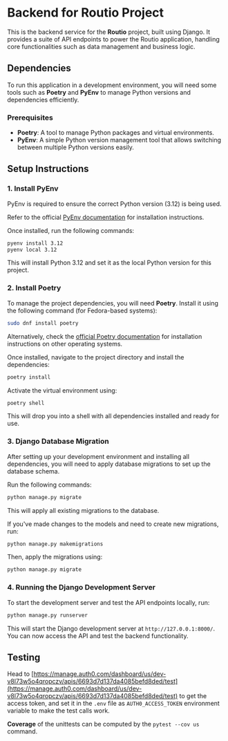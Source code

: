 # Backend for Routio Project

This is the backend service for the **Routio** project, built using Django. It provides a suite of API endpoints to power the Routio application, handling core functionalities such as data management and business logic.

## Dependencies

To run this application in a development environment, you will need some tools such as **Poetry** and **PyEnv** to manage Python versions and dependencies efficiently.

### Prerequisites

- **Poetry**: A tool to manage Python packages and virtual environments.
- **PyEnv**: A simple Python version management tool that allows switching between multiple Python versions easily.

## Setup Instructions

### 1. Install PyEnv

PyEnv is required to ensure the correct Python version (3.12) is being used.

Refer to the official [PyEnv documentation](https://github.com/pyenv/pyenv/blob/master/README.md) for installation instructions.

Once installed, run the following commands:

```bash
pyenv install 3.12
pyenv local 3.12
```

This will install Python 3.12 and set it as the local Python version for this project.

### 2. Install Poetry

To manage the project dependencies, you will need **Poetry**. Install it using the following command (for Fedora-based systems):

```bash
sudo dnf install poetry
```

Alternatively, check the [official Poetry documentation](https://python-poetry.org/docs/) for installation instructions on other operating systems.

Once installed, navigate to the project directory and install the dependencies:

```bash
poetry install
```

Activate the virtual environment using:

```bash
poetry shell
```

This will drop you into a shell with all dependencies installed and ready for use.

### 3. Django Database Migration

After setting up your development environment and installing all dependencies, you will need to apply database migrations to set up the database schema.

Run the following commands:

```bash
python manage.py migrate
```

This will apply all existing migrations to the database.

If you've made changes to the models and need to create new migrations, run:

```bash
python manage.py makemigrations
```

Then, apply the migrations using:

```bash
python manage.py migrate
```

### 4. Running the Django Development Server

To start the development server and test the API endpoints locally, run:

```bash
python manage.py runserver
```

This will start the Django development server at `http://127.0.0.1:8000/`. You can now access the API and test the backend functionality.


## Testing

Head to [https://manage.auth0.com/dashboard/us/dev-v8l73w5o4qropczv/apis/6693d7d137da4085befd8ded/test](https://manage.auth0.com/dashboard/us/dev-v8l73w5o4qropczv/apis/6693d7d137da4085befd8ded/test) to get the access token, and set it in the `.env` file as `AUTH0_ACCESS_TOKEN` environment variable to make the test calls work.

**Coverage** of the unittests can be computed by the `pytest --cov us` command.